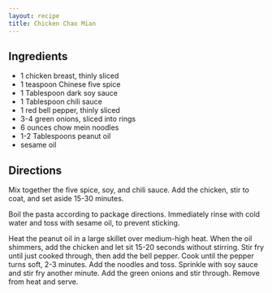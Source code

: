 ```yaml
---
layout: recipe
title: Chicken Chao Mian
---
```


## Ingredients

* 1 chicken breast, thinly sliced
* 1 teaspoon Chinese five spice
* 1 Tablespoon dark soy sauce
* 1 Tablespoon chili sauce
* 1 red bell pepper, thinly sliced
* 3-4 green onions, sliced into rings
* 6 ounces chow mein noodles
* 1-2 Tablespoons peanut oil
* sesame oil

## Directions

Mix together the five spice, soy, and chili sauce. Add the chicken, stir
to coat, and set aside 15-30 minutes.

Boil the pasta according to package directions. Immediately rinse with
cold water and toss with sesame oil, to prevent sticking.

Heat the peanut oil in a large skillet over medium-high heat. When the
oil shimmers, add the chicken and let sit 15-20 seconds without
stirring. Stir fry until just cooked through, then add the bell pepper.
Cook until the pepper turns soft, 2-3 minutes. Add the noodles and toss.
Sprinkle with soy sauce and stir fry another minute. Add the green
onions and stir through. Remove from heat and serve.
